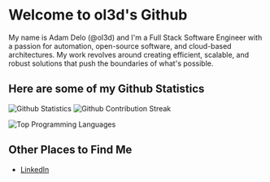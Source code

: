 # Welcome to ol3d's Github

My name is Adam Delo (@ol3d) and I'm a Full Stack Software Engineer with a passion for automation, open-source software, and cloud-based architectures. My work revolves around creating efficient, scalable, and robust solutions that push the boundaries of what's possible.

## Here are some of my Github Statistics

![Github Statistics](https://github-readme-stats.vercel.app/api?username=ol3d&show_icons=true&theme=graywhite) ![Github Contribution Streak](https://github-readme-streak-stats.herokuapp.com/?user=ol3d&theme=graywhite)

![Top Programming Languages](https://github-readme-stats.vercel.app/api/top-langs/?username=ol3d&theme=graywhite&layout=compact)

## Other Places to Find Me

- [LinkedIn](https://www.linkedin.com/in/adam-delo/)
